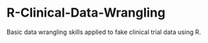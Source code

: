 # R-Clinical-Data-Wrangling
Basic data wrangling skills applied to fake clinical trial data using R.
